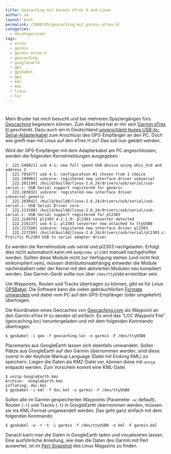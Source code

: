```yaml
---
title: Geocaching mit Garmin eTrex H und Linux
author: sw
layout: post
permalink: /2008/05/geocaching_mit_garmin_etrex_h/
categories:
  - Uncategorized
tags:
  - etrex
  - garmin
  - garmin etrex h
  - geocaching
  - googleearth
  - gps
  - gpsbabel
  - gpx
  - kml
  - kmz
  - linux
  - loc
---
```

# 

Mein Bruder hat mich besucht und bei mehreren Spaziergängen fürs [Geocaching][1] begeistern können. Zum Abschied hat er mir sein [Garmin eTrex H][2] geschenkt. Dazu auch ein in Deutschland [unverschämt teures USB-to-Serial-Adapterkabel][3] zum Anschluss des GPS-Empfänger an den PC. Doch wie greift man mit Linux auf den eTrex H zu? Das soll nun geklärt werden.

 [1]: http://de.wikipedia.org/wiki/Geocaching
 [2]: http://garmin.de/outdoor/produktbeschreibung/etrex_h/
 [3]: http://garmin.de/diverses/show-zubehoer.php?znr[1]=200801

Wird der GPS-Empfänger mit dem Adapterkabel am PC angeschlossen, werden die folgenden Kernelmeldungen ausgegeben.

    [  221.546821] usb 4-1: new full speed USB device using uhci_hcd and address 2
    [  221.701877] usb 4-1: configuration #1 chosen from 1 choice
    [  222.199965] usbcore: registered new interface driver usbserial
    [  222.201199] /build/buildd/linux-2.6.24/drivers/usb/serial/usb-serial.c: USB Serial support registered for generic
    [  222.203032] usbcore: registered new interface driver usbserial_generic
    [  222.203042] /build/buildd/linux-2.6.24/drivers/usb/serial/usb-serial.c: USB Serial Driver core
    [  222.213108] /build/buildd/linux-2.6.24/drivers/usb/serial/usb-serial.c: USB Serial support registered for pl2303
    [  222.214970] pl2303 4-1:1.0: pl2303 converter detected
    [  222.216137] usb 4-1: pl2303 converter now attached to ttyUSB0
    [  222.217288] usbcore: registered new interface driver pl2303
    [  222.217299] /build/buildd/linux-2.6.24/drivers/usb/serial/pl2303.c: Prolific PL2303 USB to serial adaptor driver

Es werden die Kernelmodule usb-serial und pl2303 nachgeladen. Erfolgt dies nicht automatisch kann mit `modprobe pl2303` manuell nachgeholfen werden. Sollten diese Module nicht zur Verfügung stehen (und nicht fest einkompiliert sein), müssen distributionsabhängig entweder die Module nachinstalliert oder der Kernel mit den aktivierten Modulen neu kompiliert werden. Das Garmin-Gerät sollte nun über `/dev/ttyUSB0` erreichbar sein.

Um Waypoints, Routen und Tracks übertragen zu können, gibt es für Linux [GPSBabel][4]. Die Software kann die vielen gebräuchlichen [Formate umwandeln][5] und dabei vom PC auf den GPS-Empfänger (oder umgekehrt) übertragen.

 [4]: http://www.gpsbabel.org/
 [5]: http://www.gpsbabel.org/capabilities.html

Die Koordinaten eines Geocaches von [Geocaching.com][6] als Waypoint an den Garmin eTrex H zu senden ist einfach. Es wird das “LOC Waypoint File” (geocaching.loc) heruntergeladen und mit dem folgenden Kommando übertragen:

 [6]: http://www.geocaching.com/

    $ gpsbabel -i geo -f geocaching.loc -o garmin -F /dev/ttyUSB0

Placemarks aus GoogleEarth lassen sich ebenfalls umwandeln. Sollen Plätze aus GoogleEarth auf den Garmin übernommen werden, sind diese zuerst in der Keyhole Markup Language (Datei mit Endung KML) zu speichern. Liegen die Daten als KMZ-Datei vor, können diese mit `unzip` entpackt werden. Zum Vorschein kommt eine KML-Datei.

    $ unzip GoogleEarth.kmz
    Archive:  GoogleEarth.kmz
    inflating: doc.kml
    $ gpsbabel -i kml -f doc.kml -o garmin -F /dev/ttyUSB0

Sollen alle im Garmin gespeicherten Waypoints (Parameter `-w`; default), Routen (`-r`) und Tracks (`-t`) in GoogleEarth übernommen werden, müssen sie ins KML-Format umgewandelt werden. Das geht ganz einfach mit dem folgenden Kommando:

    $ gpsbabel -w -r -t -i garmin -f /dev/ttyUSB0 -o kml -F garmin.kml

Danach kann man die Daten in GoogleEarth laden und visualisieren lassen.  
Eine ausführliche Anleitung, wie man die Daten des Garmin mit Perl auswertet, ist im [Perl-Snapshot][7] des Linux Magazins zu finden.

 [7]: http://www.linux-magazin.de/heft_abo/ausgaben/2006/07/hinterm_horizont
